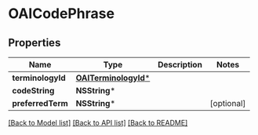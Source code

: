 # OAICodePhrase

## Properties
Name | Type | Description | Notes
------------ | ------------- | ------------- | -------------
**terminologyId** | [**OAITerminologyId***](OAITerminologyId.md) |  | 
**codeString** | **NSString*** |  | 
**preferredTerm** | **NSString*** |  | [optional] 

[[Back to Model list]](../README.md#documentation-for-models) [[Back to API list]](../README.md#documentation-for-api-endpoints) [[Back to README]](../README.md)


